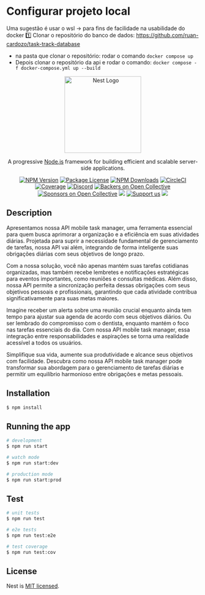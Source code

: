 # Configurar projeto local
Uma sugestão é usar o wsl -> para fins de facilidade na usabilidade do docker
:one: Clonar o repositório do banco de dados: https://github.com/ruan-cardozo/task-track-database
* na pasta que clonar o repositório: rodar o comando `docker compose up`
* Depois clonar o repositório da api e rodar o comando: `docker compose -f docker-compose.yml up --build`



<p align="center">
  <a href="http://nestjs.com/" target="blank"><img src="https://nestjs.com/img/logo-small.svg" width="200" alt="Nest Logo" /></a>
</p>

[circleci-image]: https://img.shields.io/circleci/build/github/nestjs/nest/master?token=abc123def456
[circleci-url]: https://circleci.com/gh/nestjs/nest

  <p align="center">A progressive <a href="http://nodejs.org" target="_blank">Node.js</a> framework for building efficient and scalable server-side applications.</p>
    <p align="center">
<a href="https://www.npmjs.com/~nestjscore" target="_blank"><img src="https://img.shields.io/npm/v/@nestjs/core.svg" alt="NPM Version" /></a>
<a href="https://www.npmjs.com/~nestjscore" target="_blank"><img src="https://img.shields.io/npm/l/@nestjs/core.svg" alt="Package License" /></a>
<a href="https://www.npmjs.com/~nestjscore" target="_blank"><img src="https://img.shields.io/npm/dm/@nestjs/common.svg" alt="NPM Downloads" /></a>
<a href="https://circleci.com/gh/nestjs/nest" target="_blank"><img src="https://img.shields.io/circleci/build/github/nestjs/nest/master" alt="CircleCI" /></a>
<a href="https://coveralls.io/github/nestjs/nest?branch=master" target="_blank"><img src="https://coveralls.io/repos/github/nestjs/nest/badge.svg?branch=master#9" alt="Coverage" /></a>
<a href="https://discord.gg/G7Qnnhy" target="_blank"><img src="https://img.shields.io/badge/discord-online-brightgreen.svg" alt="Discord"/></a>
<a href="https://opencollective.com/nest#backer" target="_blank"><img src="https://opencollective.com/nest/backers/badge.svg" alt="Backers on Open Collective" /></a>
<a href="https://opencollective.com/nest#sponsor" target="_blank"><img src="https://opencollective.com/nest/sponsors/badge.svg" alt="Sponsors on Open Collective" /></a>
  <a href="https://paypal.me/kamilmysliwiec" target="_blank"><img src="https://img.shields.io/badge/Donate-PayPal-ff3f59.svg"/></a>
    <a href="https://opencollective.com/nest#sponsor"  target="_blank"><img src="https://img.shields.io/badge/Support%20us-Open%20Collective-41B883.svg" alt="Support us"></a>
  <a href="https://twitter.com/nestframework" target="_blank"><img src="https://img.shields.io/twitter/follow/nestframework.svg?style=social&label=Follow"></a>
</p>
  <!--[![Backers on Open Collective](https://opencollective.com/nest/backers/badge.svg)](https://opencollective.com/nest#backer)
  [![Sponsors on Open Collective](https://opencollective.com/nest/sponsors/badge.svg)](https://opencollective.com/nest#sponsor)-->

## Description

Apresentamos nossa API mobile task manager, uma ferramenta essencial para quem busca aprimorar a organização e a eficiência em suas atividades diárias. Projetada para suprir a necessidade fundamental de gerenciamento de tarefas, nossa API vai além, integrando de forma inteligente suas obrigações diárias com seus objetivos de longo prazo.

Com a nossa solução, você não apenas mantém suas tarefas cotidianas organizadas, mas também recebe lembretes e notificações estratégicas para eventos importantes, como reuniões e consultas médicas. Além disso, nossa API permite a sincronização perfeita dessas obrigações com seus objetivos pessoais e profissionais, garantindo que cada atividade contribua significativamente para suas metas maiores.

Imagine receber um alerta sobre uma reunião crucial enquanto ainda tem tempo para ajustar sua agenda de acordo com seus objetivos diários. Ou ser lembrado do compromisso com o dentista, enquanto mantém o foco nas tarefas essenciais do dia. Com nossa API mobile task manager, essa integração entre responsabilidades e aspirações se torna uma realidade acessível a todos os usuários.

Simplifique sua vida, aumente sua produtividade e alcance seus objetivos com facilidade. Descubra como nossa API mobile task manager pode transformar sua abordagem para o gerenciamento de tarefas diárias e permitir um equilíbrio harmonioso entre obrigações e metas pessoais.

## Installation

```bash
$ npm install
```

## Running the app

```bash
# development
$ npm run start

# watch mode
$ npm run start:dev

# production mode
$ npm run start:prod
```

## Test

```bash
# unit tests
$ npm run test

# e2e tests
$ npm run test:e2e

# test coverage
$ npm run test:cov
```
## License

Nest is [MIT licensed](LICENSE).
